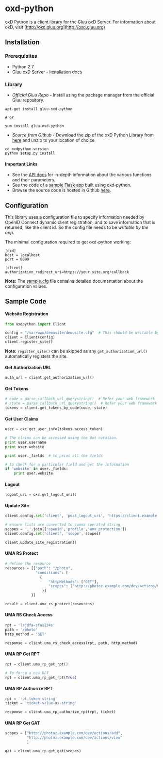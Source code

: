 # oxd-python
oxD Python is a client library for the Gluu oxD Server. For information about oxD, visit [http://oxd.gluu.org](http://oxd.gluu.org)

## Installation

### Prerequisites

* Python 2.7
* Gluu oxD Server - [Installation docs](https://oxd.gluu.org/docs/install/)

### Library
* *Official Gluu Repo* - Install using the package manager from the official Gluu repository.

```
apt-get install gluu-oxd-python

# or

yum install gluu-oxd-python
```

* *Source from Github* -  Download the zip of the oxD Python Library from [here](https://github.com/GluuFederation/oxd-python/archive/v2.4.4.zip) and unzip to your location of choice

```
cd oxdpython-version
python setup.py install
```

#### Important Links

* See the [API docs](https://oxd.gluu.org/api-docs/oxd-python/2.4.4/) for in-depth information about the various functions and their parameters.
* See the code of a [sample Flask app](https://github.com/GluuFederation/oxd-python/blob/master/demosite) built using oxd-python.
* Browse the source code is hosted in Github [here](https://github.com/GluuFederation/oxd-python).


## Configuration

This library uses a configuration file to specify information needed
by OpenID Connect dynamic client registration, and to save information 
that is returned, like the client id. So the config file needs to be 
*writable by the app*.

The minimal configuration required to get oxd-python working:

```
[oxd]
host = localhost
port = 8099

[client]
authorization_redirect_uri=https://your.site.org/callback
```

**Note:** The [sample.cfg](https://github.com/GluuFederation/oxd-python/blob/master/sample.cfg)
file contains detailed documentation about the configuration values.

## Sample Code

#### Website Registration

```python
from oxdpython import Client

config = "/var/www/demosite/demosite.cfg"  # This should be writable by the server
client = Client(config)
client.register_site()
```

**Note:** `register_site()` can be skipped as any `get_authorization_url()`
automatically registers the site.

#### Get Authorization URL

```python
auth_url = client.get_authorization_url()
```

#### Get Tokens

```python
# code = parse_callback_url_querystring()  # Refer your web framework
# state = parse_callback_url_querystring()  # Refer your web framework
tokens = client.get_tokens_by_code(code, state)
```

#### Get User Claims

```python
user = oxc.get_user_info(tokens.access_token)

# The claims can be accessed using the dot notation.
print user.username
print user.website

print user._fields  # to print all the fields

# to check for a particular field and get the information
if 'website' in user._fields:
    print user.website
```

#### Logout

```python
logout_uri = oxc.get_logout_uri()
```

#### Update Site

```python
client.config.set('client', 'post_logout_uri', 'https://client.example.org/post_logout')

# ensure lists are converted to comma sperated string
scopes = ','.join(['openid','profile','uma_protection'])
client.config.set('client', 'scope', scopes)

client.update_site_registration()
```

#### UMA RS Protect

```python
# define the resource
resources = [{"path": "/photo",
              "conditions": [
                {
                    "httpMethods": ["GET"],
                    "scopes": ["http://photoz.example.com/dev/actions/view"]
                 }]
            }]

result = client.uma_rs_protect(resources)
```

#### UMA RS Check Access

```python
rpt = 'lsjdfa-sfas234s'
path = '/photo'
http_method = 'GET'

response = client.uma_rs_check_access(rpt, path, http_method)
```

#### UMA RP Get RPT

```python
rpt = client.uma_rp_get_rpt()

# To force a new RPT
rpt = client.uma_rp_get_rpt(True)
```

#### UMA RP Authorize RPT

```python
rpt = 'rpt-token-string'
ticket = 'ticket-value-as-string'

response = client.uma_rp_authorize_rpt(rpt, ticket)
```

#### UMA RP Get GAT

```python
scopes = ["http://photoz.example.com/dev/actions/add",
          "http://photoz.example.com/dev/actions/view"
          ]

gat = client.uma_rp_get_gat(scopes)
```
